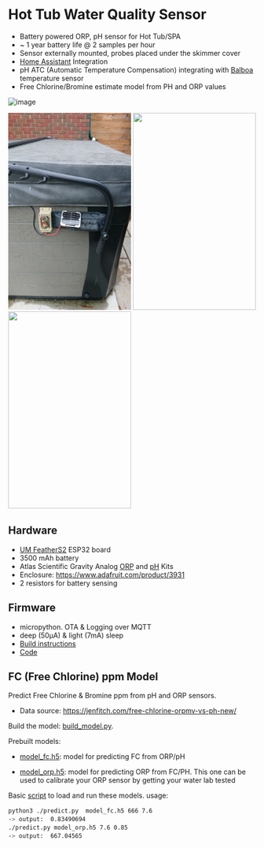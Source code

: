 # Hot Tub Water Quality Sensor

- Battery powered ORP, pH sensor for Hot Tub/SPA
- ~ 1 year battery life @ 2 samples per hour
- Sensor externally mounted, probes placed under the skimmer cover
- [Home Assistant](https://www.home-assistant.io/) Integration
- pH ATC (Automatic Temperature Compensation) integrating with [Balboa](https://github.com/mzakharo/pybalboa) temperature sensor
- Free Chlorine/Bromine estimate model from PH and ORP values

![image](https://user-images.githubusercontent.com/567867/219641155-691258fb-7b6d-4ead-90d6-9f79a9f34092.png)

<img src="https://github.com/mzakharo/tubby/blob/main/pictures/final.jpg" width="250" height="400">  <img src="https://github.com/mzakharo/tubby/blob/main/pictures/probes.jpg" width="250" height="400">  <img src="https://github.com/mzakharo/tubby/blob/main/pictures/cal.jpg" width="250" height="400">

## Hardware
  
 - [UM FeatherS2](https://unexpectedmaker.com/shop/feathers2-esp32-s2) ESP32 board 
 - 3500 mAh battery
 - Atlas Scientific Gravity Analog [ORP](https://atlas-scientific.com/kits/gravity-analog-orp-kit/) and [pH](https://atlas-scientific.com/kits/gravity-analog-ph-kit/) Kits
 - Enclosure: https://www.adafruit.com/product/3931
 - 2 resistors for battery sensing

 
## Firmware

- micropython. OTA & Logging over MQTT
- deep (50µA) & light (7mA) sleep
- [Build instructions](https://github.com/mzakharo/micropython/blob/tubby/ports/esp32/README.me.md)
- [Code](https://github.com/mzakharo/micropython/blob/tubby/ports/esp32/modules/app.py)


## FC (Free Chlorine) ppm Model

Predict Free Chlorine & Bromine ppm from pH and ORP sensors. 

- Data source:  https://jenfitch.com/free-chlorine-orpmv-vs-ph-new/


Build the model: [build_model.py](https://github.com/mzakharo/tubby/blob/main/build_model.py).

Prebuilt models:
- [model_fc.h5](https://github.com/mzakharo/tubby/blob/main/model_fc.h5): model for predicting FC from  ORP/pH

- [model_orp.h5](https://github.com/mzakharo/tubby/blob/main/model_orp.h5): model for predicting ORP from FC/PH. This one can be used to calibrate your ORP sensor by getting your water lab tested

Basic [script](https://github.com/mzakharo/tubby/blob/main/predict.py) to load and run these models. usage:

```bash
python3 ./predict.py  model_fc.h5 666 7.6
-> output:  0.83490694
./predict.py model_orp.h5 7.6 0.85
-> output:  667.04565
```

